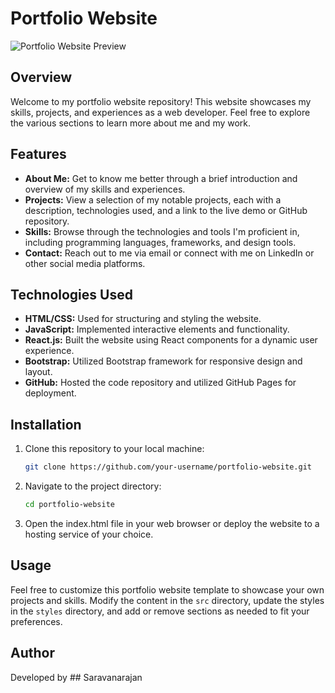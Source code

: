 # Portfolio Website

![Portfolio Website Preview](portfolio-preview.png)

## Overview
Welcome to my portfolio website repository! This website showcases my skills, projects, and experiences as a web developer. Feel free to explore the various sections to learn more about me and my work.

## Features
- **About Me:** Get to know me better through a brief introduction and overview of my skills and experiences.
- **Projects:** View a selection of my notable projects, each with a description, technologies used, and a link to the live demo or GitHub repository.
- **Skills:** Browse through the technologies and tools I'm proficient in, including programming languages, frameworks, and design tools.
- **Contact:** Reach out to me via email or connect with me on LinkedIn or other social media platforms.

## Technologies Used
- **HTML/CSS:** Used for structuring and styling the website.
- **JavaScript:** Implemented interactive elements and functionality.
- **React.js:** Built the website using React components for a dynamic user experience.
- **Bootstrap:** Utilized Bootstrap framework for responsive design and layout.
- **GitHub:** Hosted the code repository and utilized GitHub Pages for deployment.

## Installation
1. Clone this repository to your local machine:
   ```bash
   git clone https://github.com/your-username/portfolio-website.git
2. Navigate to the project directory:
      ```bash
    cd portfolio-website
3. Open the index.html file in your web browser or deploy the website to a hosting service of your choice.

## Usage
Feel free to customize this portfolio website template to showcase your own projects and skills. Modify the content in the `src` directory, update the styles in the `styles` directory, and add or remove sections as needed to fit your preferences.

## Author

Developed by ## Saravanarajan
